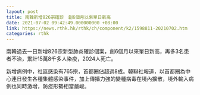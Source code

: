 ```yaml
---
layout: post
title: 南韓新增826宗確診　創6個月以來單日新高
date: 2021-07-02 09:42:49.000000000 +08:00
link: https://news.rthk.hk/rthk/ch/component/k2/1598811-20210702.htm
categories: rthk
---
```


南韓過去一日新增826宗新型肺炎確診個案，創6個月以來單日新高，再多3名患者不治，累計15萬8千多人染疫，2024人死亡。

新增病例中，社區感染有765宗，首都圈佔超過8成。韓聯社報道，以首都圈為中心連日發生各種集體感染事件，加上傳播力強的變種病毒在境內擴散，境外輸入病例也同時激增，防疫形勢相當嚴峻。

